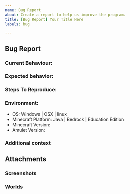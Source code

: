 ```yaml
---
name: Bug Report
about: Create a report to help us improve the program.
title: [Bug Report] Your Title Here
labels: bug

---
```


<!-- Please read carefully before submitting. -->
<!-- Please search to see if an issue already exists for the bug you encountered. -->
<!-- Any text contained in brackets like this will not appear in your final bug report. -->
<!-- Click on the preview tab to see what your report will look like before submitting. -->

## Bug Report
<!-- 
Please report one issue per report.
If you have multiple issues then open another report.
-->
### Current Behaviour:
<!-- A short description of the current behaviour. -->

### Expected behavior:
<!-- A short description of what you expected to happen. -->

### Steps To Reproduce:
<!--
1. Go to '...'
2. Click on '....'
3. Scroll down to '....'
4. See error
-->

### Environment:
<!-- Please add the details of your environment. -->
- OS: Windows | OSX | linux
- Minecraft Platform: Java | Bedrock | Education Edition
- Minecraft Version: <!-- Write the version number of the world(s) here. -->
- Amulet Version: <!-- Write the version number of Amulet here. This can be found in the top left corner of the editor. -->

### Additional context
<!-- Add any other context about the problem here. -->

## Attachments
<!-- 
See this link for information about attaching files to the bug report.
Larger files can be uploaded to other services such as google drive and linked here (make sure to set the sharing preferences to allow others to view)
https://docs.github.com/en/github/writing-on-github/working-with-advanced-formatting/attaching-files
-->
### Screenshots
<!-- If applicable, add screenshots to help explain your problem. -->

### Worlds
<!-- If applicable, add the Minecraft world to help us debug the issue. -->
